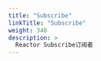 ```yaml
---
title: "Subscribe"
linkTitle: "Subscribe"
weight: 340
description: >
  Reactor Subscribe订阅者
---
```




